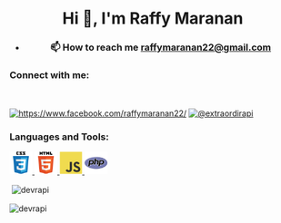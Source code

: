 <h1 align="center">Hi 👋, I'm Raffy Maranan</h1>
<h3 align="center" A student is interested in learning more about web development.".</h3>

- 📫 How to reach me **raffymaranan22@gmail.com**

<h3 align="left">Connect with me:</h3><br>
<p align="left">
<a href="https://fb.com/https://www.facebook.com/raffymaranan22/" target="blank"><img align="center" src="https://raw.githubusercontent.com/rahuldkjain/github-profile-readme-generator/master/src/images/icons/Social/facebook.svg" alt="https://www.facebook.com/raffymaranan22/" height="30" width="40" /></a>
<a href="https://instagram.com/@extraordirapi" target="blank"><img align="center" src="https://raw.githubusercontent.com/rahuldkjain/github-profile-readme-generator/master/src/images/icons/Social/instagram.svg" alt="@extraordirapi" height="30" width="40" /></a>
</p>

<h3 align="left">Languages and Tools:</h3>
<p align="left"> <a href="https://www.w3schools.com/css/" target="_blank" rel="noreferrer"> <img src="https://raw.githubusercontent.com/devicons/devicon/master/icons/css3/css3-original-wordmark.svg" alt="css3" width="40" height="40"/> </a> <a href="https://www.w3.org/html/" target="_blank" rel="noreferrer"> <img src="https://raw.githubusercontent.com/devicons/devicon/master/icons/html5/html5-original-wordmark.svg" alt="html5" width="40" height="40"/> </a> <a href="https://developer.mozilla.org/en-US/docs/Web/JavaScript" target="_blank" rel="noreferrer"> <img src="https://raw.githubusercontent.com/devicons/devicon/master/icons/javascript/javascript-original.svg" alt="javascript" width="40" height="40"/> </a> <a href="https://www.php.net" target="_blank" rel="noreferrer"> <img src="https://raw.githubusercontent.com/devicons/devicon/master/icons/php/php-original.svg" alt="php" width="40" height="40"/> </a> </p>

<p>&nbsp;<img align="center" src="https://github-readme-stats.vercel.app/api?username=devrapi&show_icons=true&locale=en" alt="devrapi" /></p>

<p><img align="center" src="https://github-readme-streak-stats.herokuapp.com/?user=devrapi&" alt="devrapi" /></p>
